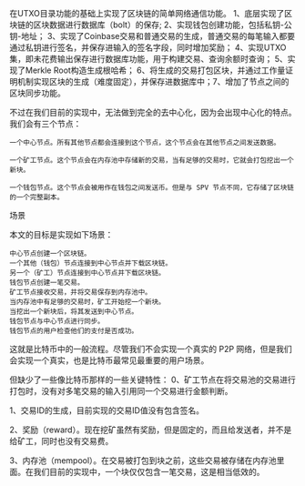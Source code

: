 在UTXO目录功能的基础上实现了区块链的简单网络通信功能。 1、底层实现了区块链的区块数据进行数据库（bolt）的保存; 2、实现钱包创建功能，包括私钥-公钥-地址； 3、实现了Coinbase交易和普通交易的生成，普通交易的每笔输入都要通过私钥进行签名，并保存进输入的签名字段，同时增加奖励； 4、实现UTXO集，即未花费输出保存进行数据库功能，用于构建交易、查询余额时查询； 5、实现了Merkle Root构造生成根哈希； 6、将生成的交易打包区块，并通过工作量证明机制实现区块的生成（难度固定），并保存进数据库中；7、增加了节点之间的区块同步功能。

不过在我们目前的实现中，无法做到完全的去中心化，因为会出现中心化的特点。我们会有三个节点：

    一个中心节点。所有其他节点都会连接到这个节点，这个节点会在其他节点之间发送数据。

    一个矿工节点。这个节点会在内存池中存储新的交易，当有足够的交易时，它就会打包挖出一个新块。

    一个钱包节点。这个节点会被用作在钱包之间发送币。但是与 SPV 节点不同，它存储了区块链的一个完整副本。

场景

本文的目标是实现如下场景：

    中心节点创建一个区块链。
    一个其他（钱包）节点连接到中心节点并下载区块链。
    另一个（矿工）节点连接到中心节点并下载区块链。
    钱包节点创建一笔交易。
    矿工节点接收交易，并将交易保存到内存池中。
    当内存池中有足够的交易时，矿工开始挖一个新块。
    当挖出一个新块后，将其发送到中心节点。
    钱包节点与中心节点进行同步。
    钱包节点的用户检查他们的支付是否成功。

这就是比特币中的一般流程。尽管我们不会实现一个真实的 P2P 网络，但是我们会实现一个真实，也是比特币最常见最重要的用户场景。



但缺少了一些像比特币那样的一些关键特性：
0、矿工节点在将交易池的交易进行打包时，没有对多笔交易的输入引用同一个交易进行金额判断。

1、交易ID的生成，目前实现的交易ID值没有包含签名。

2、奖励（reward）。现在挖矿虽然有奖励，但是固定的，而且给发送者，并不是给矿工，同时也没有交易费。

3、内存池（mempool）。在交易被打包到块之前，这些交易被存储在内存池里面。在我们目前的实现中，一个块仅仅包含一笔交易，这是相当低效的。
